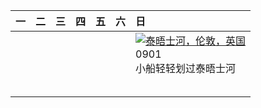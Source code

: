 | 一   | 二   | 三   | 四   | 五   | 六   | 日                                                                                                                                                                                      |
|:----|:----|:----|:----|:----|:----|:---------------------------------------------------------------------------------------------------------------------------------------------------------------------------------------|
|     |     |     |     |     |     | [![](https://www.bing.com/th?id=OHR.ThamesLondon_ZH-CN3629717426_320x240.jpg '泰晤士河，伦敦，英国')](https://www.bing.com/th?id=OHR.ThamesLondon_ZH-CN3629717426_UHD.jpg)<br>0901<br>小船轻轻划过泰晤士河 |
|     |     |     |     |     |     |                                                                                                                                                                                        |
|     |     |     |     |     |     |                                                                                                                                                                                        |
|     |     |     |     |     |     |                                                                                                                                                                                        |
|     |     |     |     |     |     |                                                                                                                                                                                        |
|     |     |     |     |     |     |                                                                                                                                                                                        |